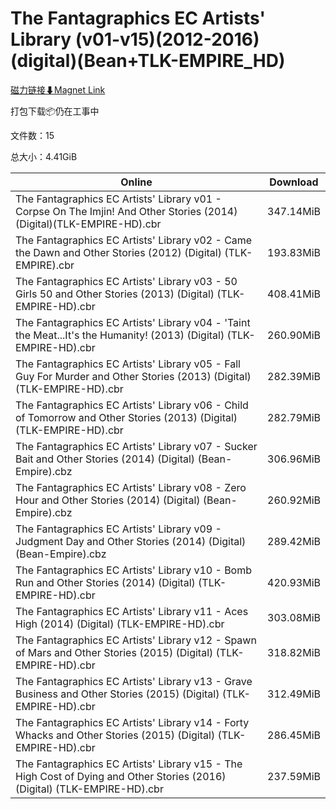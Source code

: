 # The Fantagraphics EC Artists' Library (v01-v15)(2012-2016)(digital)(Bean+TLK-EMPIRE_HD)

[磁力链接⬇Magnet Link](magnet:?xt=urn:btih:7b145c0f6501dda7048c8b52654dcc5767236041&dn=The%20Fantagraphics%20EC%20Artists%27%20Library%20%28v01-v15%29%282012-2016%29%28digital%29%28Bean%2BTLK-EMPIRE_HD%29)

打包下载📦仍在工事中

文件数：15

总大小：4.41GiB

Online | Download
--- | ---
The Fantagraphics EC Artists' Library v01 - Corpse On The Imjin! And Other Stories (2014)(Digital)(TLK-EMPIRE-HD).cbr | 347.14MiB
The Fantagraphics EC Artists' Library v02 - Came the Dawn and Other Stories (2012) (Digital) (TLK-EMPIRE).cbr | 193.83MiB
The Fantagraphics EC Artists' Library v03 - 50 Girls 50 and Other Stories (2013) (Digital) (TLK-EMPIRE-HD).cbr | 408.41MiB
The Fantagraphics EC Artists' Library v04 - 'Taint the Meat...It's the Humanity! (2013) (Digital) (TLK-EMPIRE-HD).cbr | 260.90MiB
The Fantagraphics EC Artists' Library v05 - Fall Guy For Murder and Other Stories (2013) (Digital) (TLK-EMPIRE-HD).cbr | 282.39MiB
The Fantagraphics EC Artists' Library v06 - Child of Tomorrow and Other Stories (2013) (Digital) (TLK-EMPIRE-HD).cbr | 282.79MiB
The Fantagraphics EC Artists' Library v07 - Sucker Bait and Other Stories (2014) (Digital) (Bean-Empire).cbz | 306.96MiB
The Fantagraphics EC Artists' Library v08 - Zero Hour and Other Stories (2014) (Digital) (Bean-Empire).cbz | 260.92MiB
The Fantagraphics EC Artists' Library v09 - Judgment Day and Other Stories (2014) (Digital) (Bean-Empire).cbz | 289.42MiB
The Fantagraphics EC Artists' Library v10 - Bomb Run and Other Stories (2014) (Digital) (TLK-EMPIRE-HD).cbr | 420.93MiB
The Fantagraphics EC Artists' Library v11 - Aces High (2014) (Digital) (TLK-EMPIRE-HD).cbr | 303.08MiB
The Fantagraphics EC Artists' Library v12 - Spawn of Mars and Other Stories (2015) (Digital) (TLK-EMPIRE-HD).cbr | 318.82MiB
The Fantagraphics EC Artists' Library v13 - Grave Business and Other Stories (2015) (Digital) (TLK-EMPIRE-HD).cbr | 312.49MiB
The Fantagraphics EC Artists' Library v14 - Forty Whacks and Other Stories (2015) (Digital) (TLK-EMPIRE-HD).cbr | 286.45MiB
The Fantagraphics EC Artists' Library v15 - The High Cost of Dying and Other Stories (2016) (Digital) (TLK-EMPIRE-HD).cbr | 237.59MiB